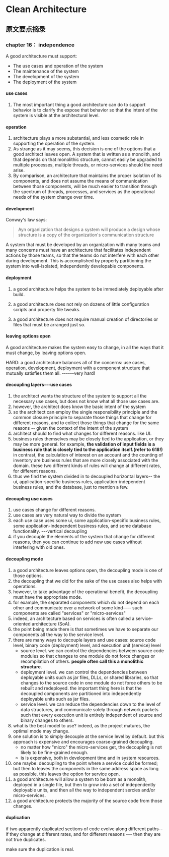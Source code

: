# Clean Architecture



## 原文要点摘录



### chapter 16： independence

A good  architecture must support:

- The use cases and operation of the system
- The maintenance of the system
- The development of the system
- The deployment of the system

#### use cases

1. The most important thing a good architecture can do to support behavior is to clarify the expose that behavior so that the intent of the system is visible at the architectural level.

#### operation

1. architecture plays a more substantial, and less cosmetic role in supporting the operation of the system.
2. As strange  as it may seems, this decision is one of the options that a good architect leaves open. A system that is written as a monolith, and that depends on that monolithic structure, cannot easily be upgraded to multiple processes, multiple threads, or micro-services should the need arise.
3. By comparison, an architecture that maintains the proper isolation of its components, and does not assume the means of communication between those components, will be much easier to transition through the spectrum of threads, processes, and services as the operational needs of the system change over time.

#### development

Conway's law says:

> Ayn organization that designs a system will produce a design whose structure is a copy of the organization's communication structure

A system that must be developed by an organization with many teams and many concerns must have an architecture that facilitates independent actions by those teams, so that the teams do not interfere with each other during development. This is accomplished by properly partitioning the system into well-isolated, independently developable components. 

#### deployment

1. a good architecture helps the system to be immediately deployable after build.

2. a good architecture does not rely on dozens of little configuration scripts and property file tweaks.

3. a good architecture does not require manual creation of directories or files that must be arranged just so.

#### leaving options open

A good architecture makes the system easy to change, in all the ways that it must change, by leaving options open.

HARD: a good architecture balances all of the concerns: use cases, operation, development, deployment with a component structure that mutually satisfies them all. ------very hard!

#### decoupling layers---use cases

1. the architect wants the structure of the system to support all the necessary use cases, but does not know what all those use cases are.
2. however, the architect does know the basic intent of the system
3. so the architect can employ the single responsibility principle and the  common closure principle to separate those things that change for different reasons, and to collect those things that change for the same reasons -- given the context of the intent of the system
4. architect should to find what changes for different reasons. like UI.
5. business rules themselves may be closely tied to the application, or they may be more general. for example, **the validation of  input fields is a business rule that is closely tied to the application itself.(refer to 618!)** in contrast, the calculation of interest on an account and the counting of inventory are business rules that are more closely associated with the domain. these two different kinds of rules will change at different rates, for different reasons.
6. thus we find the system divided in to decoupled horizontal layers-- the ui, application-specific business rules, application-independent business rules, and the database, just to mention a few.

#### decoupling use cases

1. use cases change for different reasons.
2. use cases are very natural way to divide the system
3. each use case uses some ui, some application-specific business rules, some application-independent business rules, and some database functionality. ---vertical decoupling
4. if you decouple the elements of the system that change for different reasons, then you can continue to add new use cases without interfering with old ones.

#### decoupling mode

1. a good architecture leaves options open, the decoupling mode is one of those options.
2. the decoupling that we did for the sake of the use cases also helps with operations.
3. however, to take advantage of the operational benefit, the decoupling must have the appropriate mode.
4. for example, the separated components which do not depend on each other and communicate over a network of some kind---- such components are called "services" or "micro-services"
5. indeed, an architecture based on services is often called a service-oriented architecture (SoA).
6. the point being made there is that sometimes we have to separate our components all the way to the service level.
7. there are many ways to decouple layers and use cases: source code level, binary code (deployment) level, and execution unit (service) level
   - source level. we can control the dependencies between source code modules so that changes to one module do not force changes or recompilation of others. **people often call this a monolithic structure**.
   - deployment level. we can control the dependencies between deployable units such as jar files, DLLs, or shared libraries, so that changes to the source code in one module do not force others to be rebuilt and redeployed. the important thing here is that the decoupled components are partitioned into independently deployable units such as jar files.
   - service level. we can reduce the dependencies down to the level of data structures, and communicate solely through network packets such that every execution unit is entirely independent of source and binary changes to others.
8. what is the best model to use? indeed, as the project matures, the optimal mode may change.
9. one solution is to simply decouple at the service level by default. but this approach is expensive and encourages coarse-grained decoupling. 
   - no matter how "micro" the micro-services get, the decoupling is not likely to be fine-grained enough.
   - is is expensive, both in development time and in system resources.
10. one maybe: decoupling to the point where a service could be formed; but then to leaves the components in the same address space as long as possible. this leaves the option for service open.
11. a good architecture will allow a system to be born as a monolith, deployed in a single file, but then to grow into a set of independently deployable units, and then all the way to independent sercies and/or micro-services.
12. a good architecture protects the majority of the source code from those changes.

#### duplication

if two apparently duplicated sections of code evolve along different paths--if they change at different rates, and for different reasons --- then they are not true duplicates.

make sure the duplication is real.